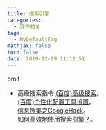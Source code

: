 ```yaml
---
title: 搜索引擎
categories:
  - 软件相关
tags:
  - MyDefaultTag
mathjax: false
toc: false
date: 2019-12-09 11:12:51
---
```

omit
<!--more-->

* 高级搜索指令
[(百度)高级搜索](https://www.baidu.com/gaoji/advanced.html)。  
[(百度)个性化配置工具设置](https://www.baidu.com/duty/safe_control.html)。  
[信息搜集之GoogleHack](https://www.cnblogs.com/20179204gege/p/8579123.html)。  
[如何高效地使用搜索引擎？](https://www.zhihu.com/question/28013848)。  

